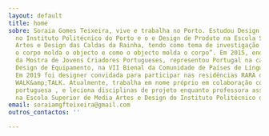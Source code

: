 ```yaml
---
layout: default
title: home
sobre: Soraia Gomes Teixeira, vive e trabalha no Porto. Estudou Design Industrial
  no Instituto Politécnico do Porto e o e Design de Produto na Escola Superior de
  Artes e Design das Caldas da Rainha, tendo como tema de investigação prática “Como
  o corpo molda o objecto e como o objecto molda o corpo”. Em 2015, enquanto finalista
  da Mostra de Jovens Criadores Portugueses, representou Portugal na categoria de
  Design de Equipamento, na VII Bienal da Comunidade de Países de Língua Portuguesa.
  Em 2019 foi designer convidada para participar nas residências RARA do festival
  WALK&amp;TALK. Atualmente, trabalha em nome próprio em colaboração com a industria
  portuguesa , e leciona disciplinas de projeto enquanto professora assistente convidada
  na Escola Superior de Media Artes e Design do Instituto Politécnico do Porto.
email: soraiamgfteixeira@gmail.com
outros_contactos: ''

---
```

